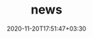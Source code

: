 ---
title: "news"
date: 2020-11-20T17:51:47+03:30
draft: false
headless: true

# all icons by [feathericons.com](https://https://feathericons.com//) are supported
show_news_icons: true
default_news_icon: "briefcase"

num_news: 5

news_items:
- text: "ByteDance AI-Lab, English data linguist"
  extra_text: "March, 2022 – July, 2022"
- text: "DataBaker, Annotator"
  extra_text: "October, 2021 – December, 2021"
- text: "Zhiyuan Education, English Teacher"
  extra_text: "January, 2020 – May, 2020"
---